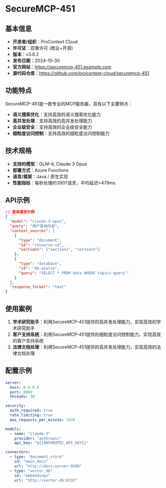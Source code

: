 # SecureMCP-451

## 基本信息

- **开发者/组织**：ProContext Cloud
- **许可证**：双重许可 (商业+开源)
- **版本**：v3.8.2
- **发布日期**：2024-10-30
- **官方网站**：https://securemcp-451.example.com
- **源代码仓库**：https://github.com/procontext-cloud/securemcp-451

## 功能特点

SecureMCP-451是一款专业的MCP服务器，具有以下主要特点：

- **语义搜索优化**：支持高效的语义搜索优化能力
- **高并发处理**：支持高效的高并发处理能力
- **企业级安全**：支持高效的企业级安全能力
- **细粒度访问控制**：支持高效的细粒度访问控制能力


## 技术规格

- **支持的模型**：GLM-4, Claude 3 Opus
- **部署方式**：Azure Functions
- **语言/框架**：Java / 原生实现
- **性能指标**：每秒处理约3907请求，平均延迟<479ms

## API示例

```json
// 查询请求示例
{
  "model": "claude-3-opus",
  "query": "用户查询内容",
  "context_sources": [
    {
      "type": "document",
      "id": "resource-id",
      "sections": ["section1", "section2"]
    },
    {
      "type": "database",
      "id": "db-source",
      "query": "SELECT * FROM data WHERE topic='query'"
    }
  ],
  "response_format": "text"
}
```

## 使用案例

1. **学术研究助手**：利用SecureMCP-451提供的高并发处理能力，实现高效的学术研究助手
2. **客户支持系统**：利用SecureMCP-451提供的细粒度访问控制能力，实现高效的客户支持系统
3. **法律文档处理**：利用SecureMCP-451提供的高并发处理能力，实现高效的法律文档处理


## 配置示例

```yaml
server:
  host: 0.0.0.0
  port: 8869
  threads: 30

security:
  auth_required: true
  rate_limiting: true
  max_requests_per_minute: 1926

models:
  - name: "claude-3"
    provider: "anthropic"
    api_key: "${{ANTHROPIC_API_KEY}}"

connectors:
  - type: "document_store"
    id: "main_docs"
    url: "http://docs-server:9200"
  - type: "vector_db"
    id: "embeddings"
    url: "http://vector-db:6333"
```